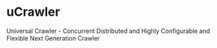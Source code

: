 # uCrawler
Universal Crawler - Concurrent Distributed and Highly Configurable and Flexible Next Generation Crawler
